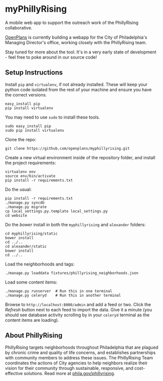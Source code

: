 myPhillyRising
==============

A mobile web app to support the outreach work of the PhillyRising collaborative. 
 
[OpenPlans](http://openplans.org) is currently building a webapp for the City of Philadelphia's Managing Director's office, working closely with the PhillyRising team. 

Stay tuned for more about the tool. It's in a very early state of development - feel free to poke around in our source code!


Setup Instructions
------------------

Install `pip` and `virtualenv`, if not already installed.  These will keep your
python code isolated from the rest of your machine and ensure you have
the correct versions.

    easy_install pip
    pip install virtualenv

You may need to use `sudo` to install these tools.

    sudo easy_install pip
    sudo pip install virtualenv

Clone the repo:

    git clone https://github.com/openplans/myphillyrising.git

Create a new virtual environment inside of the repository folder, and install
the project requirements:

    virtualenv env
    source env/bin/activate
    pip install -r requirements.txt

Do the usual:

    pip install -r requirements.txt
    ./manage.py syncdb
    ./manage.py migrate
    cp local_settings.py.template local_settings.py
    cd website

Do the *bower* install in both the `myphillyrising` and `alexander` folders:

    cd myphillyrising/static
    bower install
    cd ../..
    cd alexander/static
    bower install
    cd ../..

Load the neighborhoods and tags:

    ./manage.py loaddata fixtures/phillyrising_neighborhoods.json

Load some content items:

    ./manage.py runserver  # Run this in one terminal
    ./manage.py celeryd    # Run this in another terminal

Browse to `http://localhost:8000/admin` and add a feed or two. Click the *Refresh* button next to each feed to import the data. Give it a minute (you should see database activity scrolling by in your `celeryd` terminal as the content items are loading).


About PhillyRising
------------------
PhillyRising targets neighborhoods throughout Philadelphia that are plagued by chronic crime and quality of life concerns, and establishes partnerships with community members to address these issues. The PhillyRising Team coordinates the actions of City agencies to help neighbors realize their vision for their community through sustainable, responsive, and cost-effective solutions. Read more at [phila.gov/phillyrising](http://www.phila.gov/phillyrising/).

